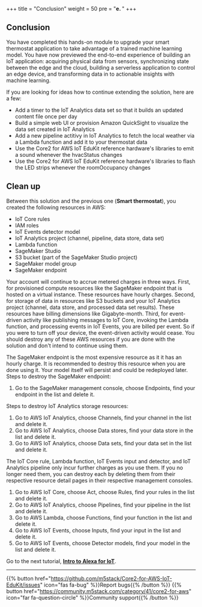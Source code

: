+++
title = "Conclusion"
weight = 50
pre = "<b>e. </b>"
+++

## Conclusion
You have completed this hands-on module to upgrade your smart thermostat application to take advantage of a trained machine learning model. You have now previewed the end-to-end experience of building an IoT application: acquiring physical data from sensors, synchronizing state between the edge and the cloud, building a serverless application to control an edge device, and transforming data in to actionable insights with machine learning.

If you are looking for ideas how to continue extending the solution, here are a few:

* Add a timer to the IoT Analytics data set so that it builds an updated content file once per day
* Build a simple web UI or provision Amazon QuickSight to visualize the data set created in IoT Analytics
* Add a new pipeline actitivy in IoT Analytics to fetch the local weather via a Lambda function and add it to your thermostat data
* Use the Core2 for AWS IoT EduKit reference hardware's libraries to emit a sound whenever the hvacStatus changes
* Use the Core2 for AWS IoT EduKit reference hardware's libraries to flash the LED strips whenever the roomOccupancy changes

## Clean up
Between this solution and the previous one (**Smart thermostat**), you created the following resources in AWS:

* IoT Core rules
* IAM roles
* IoT Events detector model
* IoT Analytics project (channel, pipeline, data store, data set)
* Lambda function
* SageMaker Studio
* S3 bucket (part of the SageMaker Studio project)
* SageMaker model group
* SageMaker endpoint

Your account will continue to accrue metered charges in three ways. First, for provisioned compute resources like the SageMaker endpoint that is hosted on a virtual instance. These resources have hourly charges. Second, for storage of data in resources like S3 buckets and your IoT Analytics project (channel, data store, and processed data set results). These resources have billing dimensions like Gigabyte-month. Third, for event-driven activity like publishing messages to IoT Core, invoking the Lambda function, and processing events in IoT Events, you are billed per event. So if you were to turn off your device, the event-driven activity would cease. You should destroy any of these AWS resources if you are done with the solution and don't intend to continue using them.

The SageMaker endpoint is the most expensive resource as it it has an hourly charge. It is recommended to destroy this resource when you are done using it. Your model itself will persist and could be redeployed later. Steps to destroy the SageMaker endpoint:

1. Go to the SageMaker management console, choose Endpoints, find your endpoint in the list and delete it.

Steps to destroy IoT Analytics storage resources:

1. Go to AWS IoT Analytics, choose Channels, find your channel in the list and delete it.
2. Go to AWS IoT Analytics, choose Data stores, find your data store in the list and delete it.
3. Go to AWS IoT Analytics, choose Data sets, find your data set in the list and delete it.

The IoT Core rule, Lambda function, IoT Events input and detector, and IoT Analytics pipeline only incur further charges as you use them. If you no longer need them, you can destroy each by deleting them from their respective resource detail pages in their respective management consoles.

1. Go to AWS IoT Core, choose Act, choose Rules, find your rules in the list and delete it.
2. Go to AWS IoT Analytics, choose Pipelines, find your pipeline in the list and delete it.
3. Go to AWS Lambda, choose Functions, find your function in the list and delete it.
4. Go to AWS IoT Events, choose Inputs, find your input in the list and delete it.
5. Go to AWS IoT Events, choose Detector models, find your model in the list and delete it.


Go to the next tutorial, [**Intro to Alexa for IoT**](/en/intro-to-alexa-for-iot.html).

---
{{% button href="https://github.com/m5stack/Core2-for-AWS-IoT-EduKit/issues" icon="fas fa-bug" %}}Report bugs{{% /button %}} {{% button href="https://community.m5stack.com/category/41/core2-for-aws" icon="far fa-question-circle" %}}Community support{{% /button %}}